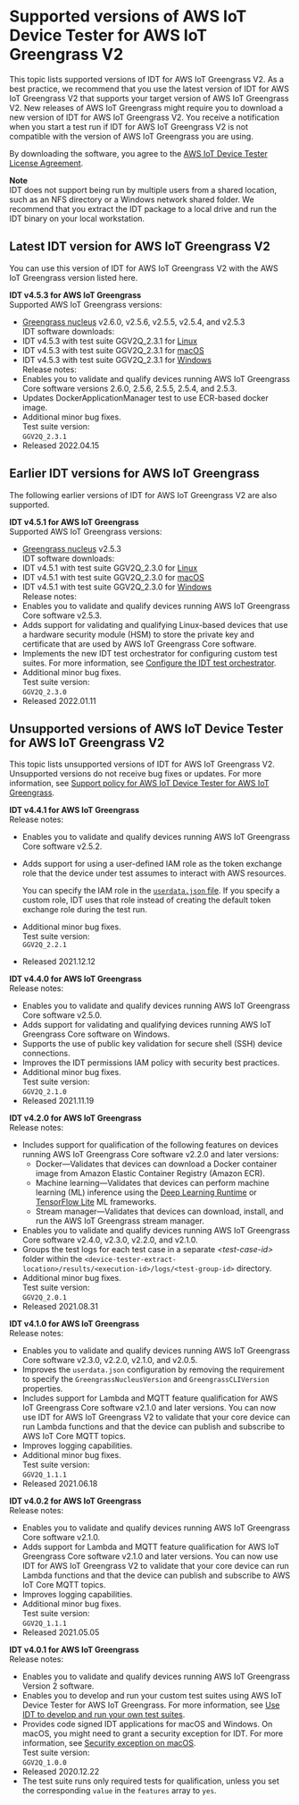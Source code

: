 # Supported versions of AWS IoT Device Tester for AWS IoT Greengrass V2<a name="dev-test-versions"></a>

This topic lists supported versions of IDT for AWS IoT Greengrass V2\. As a best practice, we recommend that you use the latest version of IDT for AWS IoT Greengrass V2 that supports your target version of AWS IoT Greengrass V2\. New releases of AWS IoT Greengrass might require you to download a new version of IDT for AWS IoT Greengrass V2\. You receive a notification when you start a test run if IDT for AWS IoT Greengrass V2 is not compatible with the version of AWS IoT Greengrass you are using\.

By downloading the software, you agree to the [AWS IoT Device Tester License Agreement](https://docs.aws.amazon.com/greengrass/v2/developerguide/idt-license.html)\.

**Note**  
<a name="unzip-package-to-local-drive"></a>IDT does not support being run by multiple users from a shared location, such as an NFS directory or a Windows network shared folder\. We recommend that you extract the IDT package to a local drive and run the IDT binary on your local workstation\.

## Latest IDT version for AWS IoT Greengrass V2<a name="idt-latest-version"></a>

You can use this version of IDT for AWS IoT Greengrass V2 with the AWS IoT Greengrass version listed here\. <a name="idt-latest-version.options"></a>

**IDT v4\.5\.3 for AWS IoT Greengrass**    
Supported AWS IoT Greengrass versions:   
+ [Greengrass nucleus](greengrass-nucleus-component.md) v2\.6\.0, v2\.5\.6, v2\.5\.5, v2\.5\.4, and v2\.5\.3  
IDT software downloads:  
+ IDT v4\.5\.3 with test suite GGV2Q\_2\.3\.1 for [Linux](https://docs.aws.amazon.com/greengrass/v2/developerguide/devicetester_greengrass_v2_4.5.3_testsuite_2.3.1_linux.zip)
+ IDT v4\.5\.3 with test suite GGV2Q\_2\.3\.1 for [macOS](https://docs.aws.amazon.com/greengrass/v2/developerguide/devicetester_greengrass_v2_4.5.3_testsuite_2.3.1_mac.zip)
+ IDT v4\.5\.3 with test suite GGV2Q\_2\.3\.1 for [Windows](https://docs.aws.amazon.com/greengrass/v2/developerguide/devicetester_greengrass_v2_4.5.3_testsuite_2.3.1_win.zip)  
Release notes:  
+ Enables you to validate and qualify devices running AWS IoT Greengrass Core software versions 2\.6\.0, 2\.5\.6, 2\.5\.5, 2\.5\.4, and 2\.5\.3\.
+ Updates DockerApplicationManager test to use ECR\-based docker image\.
+ Additional minor bug fixes\.  
Test suite version:    
`GGV2Q_2.3.1`  
+ Released 2022\.04\.15

## Earlier IDT versions for AWS IoT Greengrass<a name="idt-earlier-versions"></a>

The following earlier versions of IDT for AWS IoT Greengrass V2 are also supported\. <a name="idt-earlier-version.options"></a>

**IDT v4\.5\.1 for AWS IoT Greengrass**    
Supported AWS IoT Greengrass versions:   
+ [Greengrass nucleus](greengrass-nucleus-component.md) v2\.5\.3  
IDT software downloads:  
+ IDT v4\.5\.1 with test suite GGV2Q\_2\.3\.0 for [Linux](https://docs.aws.amazon.com/greengrass/v2/developerguide/devicetester_greengrass_v2_4.5.1_testsuite_2.3.0_linux.zip)
+ IDT v4\.5\.1 with test suite GGV2Q\_2\.3\.0 for [macOS](https://docs.aws.amazon.com/greengrass/v2/developerguide/devicetester_greengrass_v2_4.5.1_testsuite_2.3.0_mac.zip)
+ IDT v4\.5\.1 with test suite GGV2Q\_2\.3\.0 for [Windows](https://docs.aws.amazon.com/greengrass/v2/developerguide/devicetester_greengrass_v2_4.5.1_testsuite_2.3.0_win.zip)  
Release notes:  
+ Enables you to validate and qualify devices running AWS IoT Greengrass Core software v2\.5\.3\.
+ Adds support for validating and qualifying Linux\-based devices that use a hardware security module \(HSM\) to store the private key and certificate that are used by AWS IoT Greengrass Core software\.
+ Implements the new IDT test orchestrator for configuring custom test suites\. For more information, see [Configure the IDT test orchestrator](idt-test-orchestrator.md)\.
+ Additional minor bug fixes\.  
Test suite version:    
`GGV2Q_2.3.0`  
+ Released 2022\.01\.11

## Unsupported versions of AWS IoT Device Tester for AWS IoT Greengrass V2<a name="idt-unsupported-versions"></a>

This topic lists unsupported versions of IDT for AWS IoT Greengrass V2\. Unsupported versions do not receive bug fixes or updates\. For more information, see [Support policy for AWS IoT Device Tester for AWS IoT Greengrass](idt-support-policy.md)\.

**IDT v4\.4\.1 for AWS IoT Greengrass**    
Release notes:  
+ Enables you to validate and qualify devices running AWS IoT Greengrass Core software v2\.5\.2\.
+ Adds support for using a user\-defined IAM role as the token exchange role that the device under test assumes to interact with AWS resources\. 

  You can specify the IAM role in the [`userdata.json` file](set-config.md#userdata-config)\. If you specify a custom role, IDT uses that role instead of creating the default token exchange role during the test run\.
+ Additional minor bug fixes\.  
Test suite version:    
`GGV2Q_2.2.1`  
+ Released 2021\.12\.12

**IDT v4\.4\.0 for AWS IoT Greengrass**    
Release notes:  
+ Enables you to validate and qualify devices running AWS IoT Greengrass Core software v2\.5\.0\.
+ Adds support for validating and qualifying devices running AWS IoT Greengrass Core software on Windows\.
+ Supports the use of public key validation for secure shell \(SSH\) device connections\.
+ Improves the IDT permissions IAM policy with security best practices\.
+ Additional minor bug fixes\.  
Test suite version:    
`GGV2Q_2.1.0`  
+ Released 2021\.11\.19

**IDT v4\.2\.0 for AWS IoT Greengrass**    
Release notes:  
+ Includes support for qualification of the following features on devices running AWS IoT Greengrass Core software v2\.2\.0 and later versions: 
  + Docker—Validates that devices can download a Docker container image from Amazon Elastic Container Registry \(Amazon ECR\)\.
  + Machine learning—Validates that devices can perform machine learning \(ML\) inference using the [Deep Learning Runtime](https://github.com/neo-ai/neo-ai-dlr) or [TensorFlow Lite](https://www.tensorflow.org/lite/guide/python) ML frameworks\.
  + Stream manager—Validates that devices can download, install, and run the AWS IoT Greengrass stream manager\.
+ Enables you to validate and qualify devices running AWS IoT Greengrass Core software v2\.4\.0, v2\.3\.0, v2\.2\.0, and v2\.1\.0\.
+ Groups the test logs for each test case in a separate *<test\-case\-id>* folder within the `<device-tester-extract-location>/results/<execution-id>/logs/<test-group-id>` directory\.
+ Additional minor bug fixes\.  
Test suite version:    
`GGV2Q_2.0.1`  
+ Released 2021\.08\.31

**IDT v4\.1\.0 for AWS IoT Greengrass**    
Release notes:  
+ Enables you to validate and qualify devices running AWS IoT Greengrass Core software v2\.3\.0, v2\.2\.0, v2\.1\.0, and v2\.0\.5\.
+ Improves the `userdata.json` configuration by removing the requirement to specify the `GreengrassNucleusVersion` and `GreengrassCLIVersion` properties\. 
+ Includes support for Lambda and MQTT feature qualification for AWS IoT Greengrass Core software v2\.1\.0 and later versions\. You can now use IDT for AWS IoT Greengrass V2 to validate that your core device can run Lambda functions and that the device can publish and subscribe to AWS IoT Core MQTT topics\.
+ Improves logging capabilities\.
+ Additional minor bug fixes\.  
Test suite version:    
`GGV2Q_1.1.1`  
+ Released 2021\.06\.18

**IDT v4\.0\.2 for AWS IoT Greengrass**    
Release notes:  
+ Enables you to validate and qualify devices running AWS IoT Greengrass Core software v2\.1\.0\.
+ Adds support for Lambda and MQTT feature qualification for AWS IoT Greengrass Core software v2\.1\.0 and later versions\. You can now use IDT for AWS IoT Greengrass V2 to validate that your core device can run Lambda functions and that the device can publish and subscribe to AWS IoT Core MQTT topics\.
+ Improves logging capabilities\.
+ Additional minor bug fixes\.  
Test suite version:    
`GGV2Q_1.1.1`  
+ Released 2021\.05\.05

**IDT v4\.0\.1 for AWS IoT Greengrass**    
Release notes:  
+ Enables you to validate and qualify devices running AWS IoT Greengrass Version 2 software\.
+ Enables you to develop and run your custom test suites using AWS IoT Device Tester for AWS IoT Greengrass\. For more information, see [Use IDT to develop and run your own test suites](idt-custom-tests.md)\.
+ Provides code signed IDT applications for macOS and Windows\. On macOS, you might need to grant a security exception for IDT\. For more information, see [Security exception on macOS](idt-troubleshooting.md#security-exception-macos)\.  
Test suite version:    
`GGV2Q_1.0.0`  
+ Released 2020\.12\.22
+ The test suite runs only required tests for qualification, unless you set the corresponding `value` in the `features` array to `yes`\.